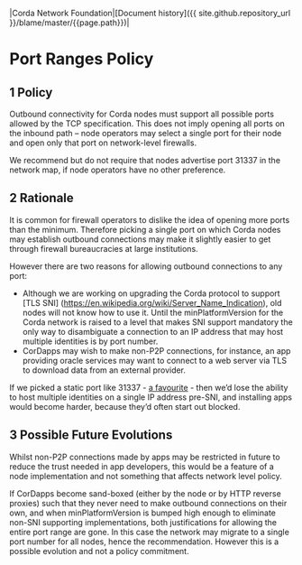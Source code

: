 |Corda Network Foundation|[Document history]({{ site.github.repository_url }}/blame/master/{{page.path}})|

Port Ranges Policy
==================

1 Policy
--------
Outbound connectivity for Corda nodes must support all possible ports allowed by the TCP specification. This does not 
imply opening all ports on the inbound path – node operators may select a single port for their node and open only that 
port on network-level firewalls.
 
We recommend but do not require that nodes advertise port 31337 in the network map, if node operators have no other 
preference.
 
2 Rationale
-----------
It is common for firewall operators to dislike the idea of opening more ports than the minimum. Therefore picking a 
single port on which Corda nodes may establish outbound connections may make it slightly easier to get through firewall 
bureaucracies at large institutions.
 
However there are two reasons for allowing outbound connections to any port:

* Although we are working on upgrading the Corda protocol to support [TLS SNI] (https://en.wikipedia.org/wiki/Server_Name_Indication), old nodes will not know how to use it. 
Until the minPlatformVersion for the Corda network is raised to a level that makes SNI support mandatory the only way 
to disambiguate a connection to an IP address that may host multiple identities is by port number.
* CorDapps may wish to make non-P2P connections, for instance, an app providing oracle services may want to connect to a 
web server via TLS to download data from an external provider.
 
If we picked a static port like 31337 - [a favourite](https://www.urbandictionary.com/define.php?term=31337) - then we’d lose the ability to host multiple identities on 
a single IP address pre-SNI, and installing apps would become harder, because they’d often start out blocked.
 
3 Possible Future Evolutions
----------------------------
Whilst non-P2P connections made by apps may be restricted in future to reduce the trust needed in app developers, this 
would be a feature of a node implementation and not something that affects network level policy.
 
If CorDapps become sand-boxed (either by the node or by HTTP reverse proxies) such that they never need to make outbound 
connections on their own, and when minPlatformVersion is bumped high enough to eliminate non-SNI supporting 
implementations, both justifications for allowing the entire port range are gone. In this case the network may migrate 
to a single port number for all nodes, hence the recommendation. However this is a possible evolution and not a policy 
commitment.
